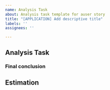 ```yaml
---
name: Analysis Task 
about: Analysis task template for auser story
title: "[APPLICATION] Add descriptive title"
labels: ''
assignees: ''

---
```


## Analysis Task

### Final conclusion

## Estimation
